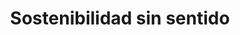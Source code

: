 ---
number: '2'
title: 'Sostenibilidad sin sentido'
summary: 'Que peligroso es cuando el ser humano cree ser superior a todo, cuando cree que sus intereses son prioridades.'
text: 'El tema del cuidado por el medio ambiente ha tomado tanta fuerza que cada vez son más los que le apuestan al diseño y construcción de edificaciones sostenibles, término que se ha vuelto muy popular en el medio, logrando que más de un atrevido la use sin conocer realmente su significado.'
question: '¿Son las palabras "edificación sostenible" un término que involucra una concientización por el medio ambiente o un término atractivo para vender un proyecto?'
image: '/sustainability.png'
---